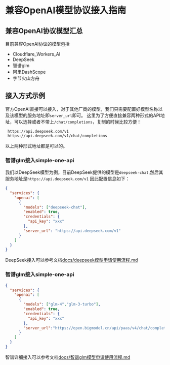# 兼容OpenAI模型协议接入指南

## 兼容OpenAI协议模型汇总
目前兼容OpenAI协议的模型包括
- Cloudflare_Workers_AI
- DeepSeek
- 智谱glm
- 阿里DashScope
- 字节火山方舟

## 接入方式示例
官方OpenAI直接可以接入，对于其他厂商的模型，我们只需要配置好模型名称以及该模型的服务地址即`server_url`即可。
这里为了方便直接兼容两种形式的API地址，可以选择或者不带上`/chat/completions`，复制的时候比较方便！
```
 https://api.deepseek.com/v1
 https://api.deepseek.com/v1/chat/completions
```
以上两种形式地址都是可以的。

### 智谱glm接入simple-one-api
我们以DeepSeek模型为例，目前DeepSeek提供的模型是`deepseek-chat`,然后其服务地址是`https://api.deepseek.com/v1` 
因此配置信息如下：
```json
{
  "services": {
    "openai": [
      {
        "models": ["deepseek-chat"],
        "enabled": true,
        "credentials": {
          "api_key": "xxx"
        },
        "server_url": "https://api.deepseek.com/v1"
      }
    ]
  }
}
```
DeepSeek接入可以参考文档[docs/deepseek模型申请使用流程.md](https://github.com/fruitbars/simple-one-api/blob/main/docs/deepseek%E6%A8%A1%E5%9E%8B%E7%94%B3%E8%AF%B7%E4%BD%BF%E7%94%A8%E6%B5%81%E7%A8%8B.md)

### 智谱glm接入simple-one-api

```json
{
  "services": {
    "openai": [
      {
        "models": ["glm-4","glm-3-turbo"],
        "enabled": true,
        "credentials": {
          "api_key": "xxx"
        },
        "server_url":"https://open.bigmodel.cn/api/paas/v4/chat/completions"
      }
    ]
  }
}
```
智谱详细接入可以参考文档[docs/智谱glm模型申请使用流程.md](https://github.com/fruitbars/simple-one-api/blob/main/docs/%E6%99%BA%E8%B0%B1glm%E6%A8%A1%E5%9E%8B%E7%94%B3%E8%AF%B7%E4%BD%BF%E7%94%A8%E6%B5%81%E7%A8%8B.md)